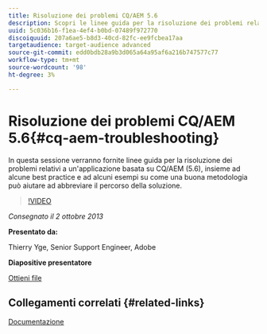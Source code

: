 ```yaml
---
title: Risoluzione dei problemi CQ/AEM 5.6
description: Scopri le linee guida per la risoluzione dei problemi relativi a un’applicazione basata su CQ/AEM (5.6), alcune best practice e alcuni esempi su come una buona metodologia può aiutare ad abbreviare il percorso della soluzione.
uuid: 5c036b16-f1ea-4ef4-b0bd-07489f972770
discoiquuid: 207a6ae5-b8d3-40cd-82fc-ee9fcbea17aa
targetaudience: target-audience advanced
source-git-commit: edd0bdb28a9b3d065a64a95af6a216b747577c77
workflow-type: tm+mt
source-wordcount: '98'
ht-degree: 3%

---
```


# Risoluzione dei problemi CQ/AEM 5.6{#cq-aem-troubleshooting}

In questa sessione verranno fornite linee guida per la risoluzione dei problemi relativi a un&#39;applicazione basata su CQ/AEM (5.6), insieme ad alcune best practice e ad alcuni esempi su come una buona metodologia può aiutare ad abbreviare il percorso della soluzione.

>[!VIDEO](https://video.tv.adobe.com/v/19571/?quality=9)

*Consegnato il 2 ottobre 2013*

**Presentato da:**

Thierry Yge, Senior Support Engineer, Adobe

**Diapositive presentatore**

[Ottieni file](assets/gems-cq-troubleshoot-ppt-2.pdf)

## Collegamenti correlati {#related-links}

[Documentazione](http://docs.adobe.com/docs/en/cq/current/howto/troubleshoot.html)
